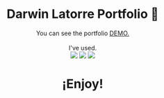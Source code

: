 <h1 align="center">
  Darwin Latorre Portfolio 🤖
</h1>

<p align="center">
  You can see the portfolio <a href="https://darwinlatorre.github.io/DarwinWebSite/">DEMO.</a>
  <br/>  
  <br/>
  I've used.
  <br/>
  <img src="https://img.shields.io/badge/-Bootstrap-05122A?style=flat&logo=bootstrap&logoColor=563D7C"/>
  <img src="https://img.shields.io/badge/-CSS-05122A?style=flat&logo=CSS3&logoColor=1572B6"/>
  <img src="https://img.shields.io/badge/-HTML-05122A?style=flat&logo=HTML5"/>
  <br/>
</p>

<h1 align="center">
  ¡Enjoy!
</h1>

